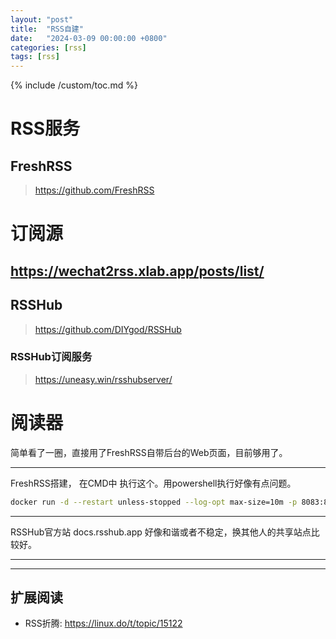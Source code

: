 ```yaml
---
layout: "post"
title:  "RSS自建"
date:   "2024-03-09 00:00:00 +0800"
categories: [rss]
tags: [rss]
---
```

{% include /custom/toc.md %}

# RSS服务
## FreshRSS
> https://github.com/FreshRSS

# 订阅源
## https://wechat2rss.xlab.app/posts/list/
## RSSHub
> https://github.com/DIYgod/RSSHub

### RSSHub订阅服务
> https://uneasy.win/rsshubserver/

# 阅读器
简单看了一圈，直接用了FreshRSS自带后台的Web页面，目前够用了。


---
FreshRSS搭建，
在CMD中 执行这个。用powershell执行好像有点问题。

```bash 
docker run -d --restart unless-stopped --log-opt max-size=10m -p 8083:80 -e TZ=Asia/Shanghai -e CRON_MIN="1,31" -v freshrss_data:/var/www/FreshRSS/data -v freshrss_extensions:/var/www/FreshRSS/extensions freshrss/freshrss
```
---

RSSHub官方站 docs.rsshub.app 好像和谐或者不稳定，换其他人的共享站点比较好。

---


---

## 扩展阅读

- RSS折腾: https://linux.do/t/topic/15122

